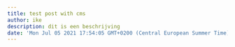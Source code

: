 ```yaml
---
title: test post with cms
author: ike
description: dit is een beschrijving
date: 'Mon Jul 05 2021 17:54:05 GMT+0200 (Central European Summer Time)'
---
```

